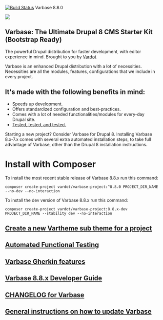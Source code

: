 [![Build Status](https://travis-ci.org/Vardot/varbase.svg?branch=8.x-8.0)](https://travis-ci.org/Vardot/varbase/builds/629770312) Varbase 8.8.0

[![](https://www.drupal.org/files/styles/grid-3/public/project-images/Medium-Logo%20Color%20with%20padding.png)](https://www.drupal.org/project/varbase)

## Varbase: The Ultimate Drupal 8 CMS Starter Kit (Bootstrap Ready)

The powerful Drupal distribution for faster development, with editor experience
in mind. Brought to you by [Vardot](https://www.vardot.com/).

Varbase is an enhanced Drupal distribution with a lot of necessities.
Necessities are all the modules, features, configurations that we include
in every project.


## It's made with the following benefits in mind:

* Speeds up development.
* Offers standardized configuration and best-practices.
* Comes with a lot of needed functionalities/modules for every-day Drupal site.
* [Tested, tested, and tested.](https://travis-ci.org/Vardot/varbase/builds)

Starting a new project? Consider Varbase for Drupal 8.
Installing Varbase 8.x-7.x comes with several extra automated installation
steps, to take full advantage of Varbase, other than the Drupal 8 installation
instructions.


# Install with Composer

To install the most recent stable release of Varbase 8.8.x run this command:
```
composer create-project vardot/varbase-project:^8.8.0 PROJECT_DIR_NAME --no-dev --no-interaction
```

To install the dev version of Varbase 8.8.x run this command:
```
composer create-project vardot/varbase-project:8.8.x-dev PROJECT_DIR_NAME --stability dev --no-interaction
```

## [Create a new Vartheme sub theme for a project](https://github.com/Vardot/varbase/tree/8.x-8.x/scripts/README.md)

## [Automated Functional Testing](https://github.com/Vardot/varbase/blob/8.x-8.x/tests/README.md)

## [Varbase Gherkin features](https://github.com/Vardot/varbase/blob/8.x-8.x/tests/features/varbase/README.md)

## [Varbase 8.8.x Developer Guide](https://docs.varbase.vardot.com)

## [CHANGELOG for Varbase](https://github.com/Vardot/varbase/blob/8.x-8.x/CHANGELOG.md)

## [General instructions on how to update Varbase](https://github.com/Vardot/varbase/blob/8.x-8.x/UPDATE.md)
